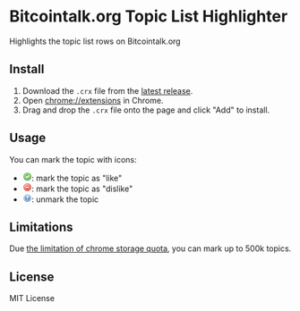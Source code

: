 Bitcointalk.org Topic List Highlighter
==================================

Highlights the topic list rows on Bitcointalk.org

Install
-------
1. Download the `.crx` file from the [latest release](https://github.com/bitbandi/bitcointalk-topic-list-highlighter/releases).
2. Open [chrome://extensions](chrome://extensions) in Chrome.
3. Drag and drop the `.crx` file onto the page and click "Add" to install.

Usage
-------
You can mark the topic with icons:
 * ![like button](img/accept.png): mark the topic as "like"
 * ![dislike button](img/delete.png): mark the topic as "dislike"
 * ![unmark button](img/help.png): unmark the topic

Limitations
-------
Due [the limitation of chrome storage quota](https://developer.chrome.com/apps/storage#property-local), you can mark up to 500k topics.

License
-------

MIT License
